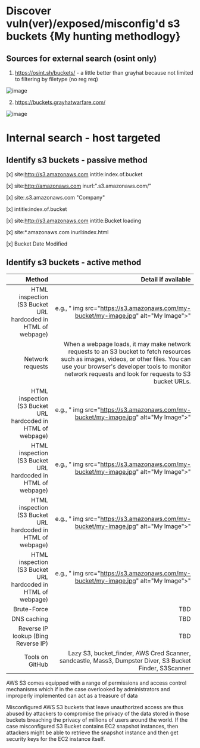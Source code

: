 # Discover vuln(ver)/exposed/misconfig'd s3 buckets {My hunting methodlogy}

## Sources for external search (osint only)

1. https://osint.sh/buckets/ - a little better than grayhat because not limited to filtering by filetype (no reg req) 

![image](https://github.com/ex16x41/bugbounty/assets/44981946/ef73ae2b-67e6-4e02-b418-0873517125a1)

2. https://buckets.grayhatwarfare.com/

![image](https://github.com/ex16x41/bugbounty/assets/44981946/f9c53007-c327-4d08-b0cc-3aa520ed650b)


# Internal search - host targeted 

## Identify s3 buckets - passive method 

[x] site:http://s3.amazonaws.com intitle:index.of.bucket

[x] site:http://amazonaws.com inurl:".s3.amazonaws.com/"

[x] site:.s3.amazonaws.com "Company"

[x] intitle:index.of.bucket

[x] site:http://s3.amazonaws.com intitle:Bucket loading

[x] site:*.amazonaws.com inurl:index.html

[x] Bucket Date Modified


## Identify s3 buckets - active method 

| Method | Detail if available|
|-----:|---------------:|
|    HTML inspection (S3 Bucket URL hardcoded in HTML of webpage) | e.g., " img src="https://s3.amazonaws.com/my-bucket/my-image.jpg" alt="My Image">"     |
|   Network requests  | When a webpage loads, it may make network requests to an S3 bucket to fetch resources such as images, videos, or other files. You can use your browser's developer tools to monitor network requests and look for requests to S3 bucket URLs.  |
|    HTML inspection (S3 Bucket URL hardcoded in HTML of webpage) | e.g., " img src="https://s3.amazonaws.com/my-bucket/my-image.jpg" alt="My Image">"     |
|    HTML inspection (S3 Bucket URL hardcoded in HTML of webpage) | e.g., " img src="https://s3.amazonaws.com/my-bucket/my-image.jpg" alt="My Image">"     |
|    HTML inspection (S3 Bucket URL hardcoded in HTML of webpage) | e.g., " img src="https://s3.amazonaws.com/my-bucket/my-image.jpg" alt="My Image">"     |
|    HTML inspection (S3 Bucket URL hardcoded in HTML of webpage) | e.g., " img src="https://s3.amazonaws.com/my-bucket/my-image.jpg" alt="My Image">"     |
|Brute-Force | TBD|  
|DNS caching | TBD  |
|Reverse IP lookup (Bing Reverse IP) | TBD  | 
|Tools on GitHub |Lazy S3, bucket_finder, AWS Cred Scanner, sandcastle, Mass3, Dumpster Diver, S3 Bucket Finder, S3Scanner|




    


AWS S3 comes equipped with a range of permissions and access control mechanisms which if in the case overlooked by administrators and improperly implemented can act as a treasure of data

Misconfigured AWS S3 buckets that leave unauthorized access are thus abused by attackers to compromise the privacy of the data stored in those buckets breaching the privacy of millions of users around the world. If the case misconfigured S3 Bucket contains EC2 snapshot instances, then attackers might be able to retrieve the snapshot instance and then get security keys for the EC2 instance itself. 
